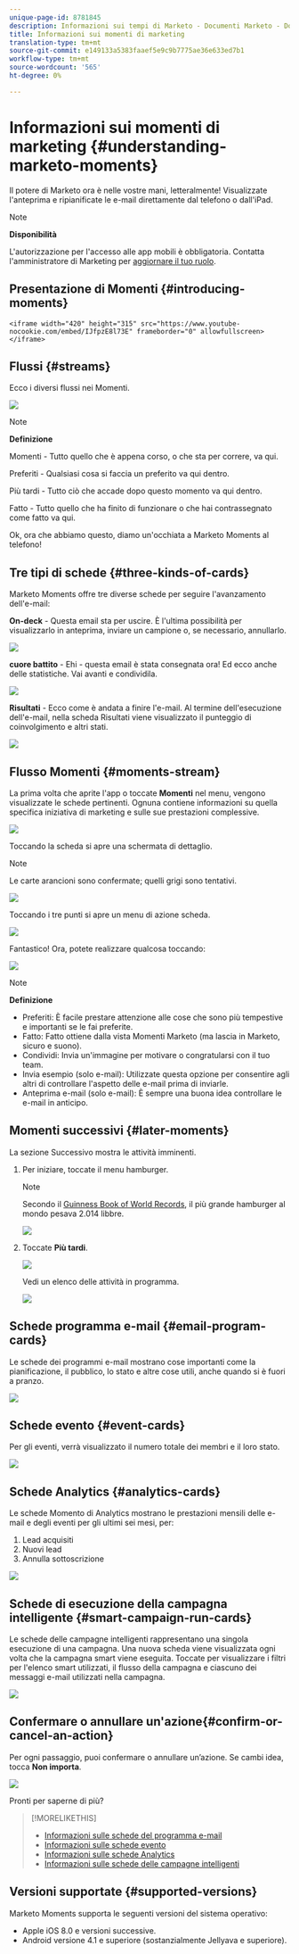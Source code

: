 ```yaml
---
unique-page-id: 8781845
description: Informazioni sui tempi di Marketo - Documenti Marketo - Documentazione prodotto
title: Informazioni sui momenti di marketing
translation-type: tm+mt
source-git-commit: e149133a5383faaef5e9c9b7775ae36e633ed7b1
workflow-type: tm+mt
source-wordcount: '565'
ht-degree: 0%

---
```



# Informazioni sui momenti di marketing {#understanding-marketo-moments}

Il potere di Marketo ora è nelle vostre mani, letteralmente! Visualizzate l&#39;anteprima e ripianificate le e-mail direttamente dal telefono o dall&#39;iPad.

>[!NOTE]
>
>**Disponibilità**
>
>L&#39;autorizzazione per l&#39;accesso alle app mobili è obbligatoria. Contatta l&#39;amministratore di Marketing per [aggiornare il tuo ruolo](../../../../../product-docs/administration/users-and-roles/managing-user-roles-and-permissions.md).

## Presentazione di Momenti {#introducing-moments}

`<iframe width="420" height="315" src="https://www.youtube-nocookie.com/embed/IJfpzE8l73E" frameborder="0" allowfullscreen></iframe>`

## Flussi {#streams}

Ecco i diversi flussi nei Momenti.

![](assets/image2015-7-15-15-3a6-3a10.png)

>[!NOTE]
>
>**Definizione**
>
>Momenti - Tutto quello che è appena corso, o che sta per correre, va qui.
>
>Preferiti - Qualsiasi cosa si faccia un preferito va qui dentro.
>
>Più tardi - Tutto ciò che accade dopo questo momento va qui dentro.
>
>Fatto - Tutto quello che ha finito di funzionare o che hai contrassegnato come fatto va qui.

Ok, ora che abbiamo questo, diamo un&#39;occhiata a Marketo Moments al telefono!

## Tre tipi di schede {#three-kinds-of-cards}

Marketo Moments offre tre diverse schede per seguire l&#39;avanzamento dell&#39;e-mail:

**On-deck**  - Questa email sta per uscire. È l&#39;ultima possibilità per visualizzarlo in anteprima, inviare un campione o, se necessario, annullarlo.

![](assets/image2015-7-17-11-3a25-3a48.png)

**cuore battito** - Ehi - questa email è stata consegnata ora! Ed ecco anche delle statistiche. Vai avanti e condividila.

![](assets/image2015-7-17-11-3a27-3a22.png)

**Risultati**  - Ecco come è andata a finire l&#39;e-mail. Al termine dell&#39;esecuzione dell&#39;e-mail, nella scheda Risultati viene visualizzato il punteggio di coinvolgimento e altri stati.

![](assets/image2015-7-17-11-3a43-3a28.png)

## Flusso Momenti {#moments-stream}

La prima volta che aprite l&#39;app o toccate **Momenti** nel menu, vengono visualizzate le schede pertinenti. Ognuna contiene informazioni su quella specifica iniziativa di marketing e sulle sue prestazioni complessive.

![](assets/image2015-7-15-10-3a46-3a19.png)

Toccando la scheda si apre una schermata di dettaglio.

>[!NOTE]
>
>Le carte arancioni sono confermate; quelli grigi sono tentativi.

![](assets/image2015-9-25-9-3a37-3a26.png)

Toccando i tre punti si apre un menu di azione scheda.

![](assets/image2015-7-15-10-3a47-3a34.png)

Fantastico! Ora, potete realizzare qualcosa toccando:

![](assets/image2015-7-15-10-3a49-3a20.png)

>[!NOTE]
>
>**Definizione**
>
>* Preferiti: È facile prestare attenzione alle cose che sono più tempestive e importanti se le fai preferite.
>* Fatto: Fatto ottiene dalla vista Momenti Marketo (ma lascia in Marketo, sicuro e suono).
>* Condividi: Invia un&#39;immagine per motivare o congratularsi con il tuo team.
>* Invia esempio (solo e-mail): Utilizzate questa opzione per consentire agli altri di controllare l&#39;aspetto delle e-mail prima di inviarle.
>* Anteprima e-mail (solo e-mail): È sempre una buona idea controllare le e-mail in anticipo.

>



## Momenti successivi {#later-moments}

La sezione Successivo mostra le attività imminenti.

1. Per iniziare, toccate il menu hamburger.

   >[!NOTE]
   >
   >Secondo il [Guinness Book of World Records](http://www.guinnessworldrecords.com/world-records/largest-hamburger), il più grande hamburger al mondo pesava 2.014 libbre.

   ![](assets/image2015-7-15-10-3a52-3a5.png)

1. Toccate **Più tardi**.

   ![](assets/image2015-7-15-10-3a54-3a47.png)

   Vedi un elenco delle attività in programma.

   ![](assets/image2015-6-29-15-3a24-3a3.png)

## Schede programma e-mail {#email-program-cards}

Le schede dei programmi e-mail mostrano cose importanti come la pianificazione, il pubblico, lo stato e altre cose utili, anche quando si è fuori a pranzo.

![](assets/image2015-6-29-15-3a31-3a57.png)

## Schede evento {#event-cards}

Per gli eventi, verrà visualizzato il numero totale dei membri e il loro stato.

![](assets/image2015-6-29-15-3a39-3a12.png)

## Schede Analytics {#analytics-cards}

Le schede Momento di Analytics mostrano le prestazioni mensili delle e-mail e degli eventi per gli ultimi sei mesi, per:

1. Lead acquisiti
1. Nuovi lead
1. Annulla sottoscrizione

![](assets/image2015-7-6-13-3a26-3a33.png)

## Schede di esecuzione della campagna intelligente {#smart-campaign-run-cards}

Le schede delle campagne intelligenti rappresentano una singola esecuzione di una campagna. Una nuova scheda viene visualizzata ogni volta che la campagna smart viene eseguita. Toccate per visualizzare i filtri per l&#39;elenco smart utilizzati, il flusso della campagna e ciascuno dei messaggi e-mail utilizzati nella campagna.

![](assets/image2015-9-23-11-3a0-3a54.png)

## Confermare o annullare un&#39;azione{#confirm-or-cancel-an-action}

Per ogni passaggio, puoi confermare o annullare un’azione. Se cambi idea, tocca **Non importa**.

![](assets/image2015-7-14-17-3a11-3a29.png)

Pronti per saperne di più?

>[!MORELIKETHIS]
>
>* [Informazioni sulle schede del programma e-mail](understanding-email-program-cards.md)
>* [Informazioni sulle schede evento](understanding-event-cards.md)
>* [Informazioni sulle schede Analytics](understanding-analytics-cards.md)
>* [Informazioni sulle schede delle campagne intelligenti](understanding-smart-campaign-cards.md)

>



## Versioni supportate {#supported-versions}

Marketo Moments supporta le seguenti versioni del sistema operativo:

* Apple iOS 8.0 e versioni successive.
* Android versione 4.1 e superiore (sostanzialmente Jellyava e superiore).

